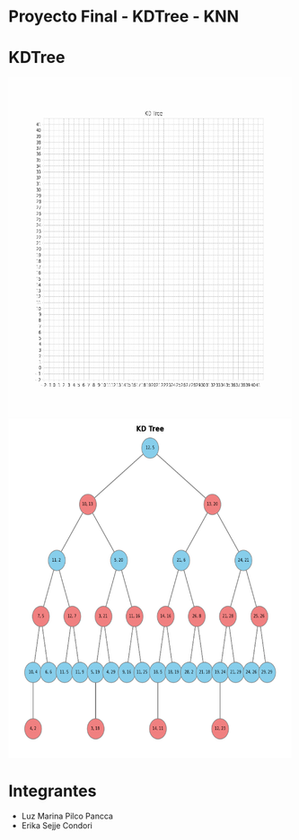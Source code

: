 # Proyecto Final - KDTree - KNN
# KDTree
<div>
  <img src="https://github.com/zulmarina1687/AyEDProyectoFinal/blob/main/KDTree.gif" alt="demo" height="605">
  <img src="https://github.com/zulmarina1687/AyEDProyectoFinal/blob/main/KDTreeGrafo.png" alt="demo" height="605">
</div>


# Integrantes
- Luz Marina Pilco Pancca
- Erika Sejje Condori
